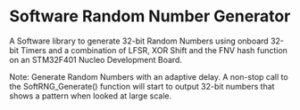# Software Random Number Generator
A Software library to generate 32-bit Random Numbers using onboard 32-bit Timers
and a combination of LFSR, XOR Shift and the FNV hash function on an STM32F401
Nucleo Development Board.

Note: Generate Random Numbers with an adaptive delay. A non-stop call to the 
SoftRNG_Generate() function will start to output 32-bit numbers that shows a
pattern when looked at large scale.
